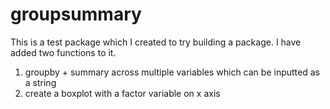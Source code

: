 # groupsummary
This is a test package which I created to try building a package.
I have added two functions to it.
1) groupby + summary across multiple variables which can be inputted as a string
2) create a boxplot with a factor variable on x axis

